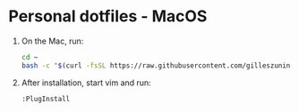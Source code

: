 # Personal dotfiles - MacOS

1. On the Mac, run:
    ```bash
    cd ~
    bash -c "$(curl -fsSL https://raw.githubusercontent.com/gilleszunino/dotfiles/macoss/configure.sh)"
    ```

2. After installation, start vim and run:
    ```bash
    :PlugInstall
    ```
